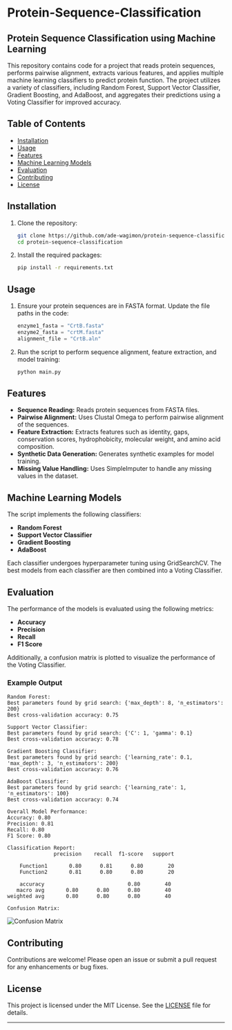 # Protein-Sequence-Classification

## Protein Sequence Classification using Machine Learning

This repository contains code for a project that reads protein sequences, performs pairwise alignment, extracts various features, and applies multiple machine learning classifiers to predict protein function. The project utilizes a variety of classifiers, including Random Forest, Support Vector Classifier, Gradient Boosting, and AdaBoost, and aggregates their predictions using a Voting Classifier for improved accuracy.

## Table of Contents
- [Installation](#installation)
- [Usage](#usage)
- [Features](#features)
- [Machine Learning Models](#machine-learning-models)
- [Evaluation](#evaluation)
- [Contributing](#contributing)
- [License](#license)

## Installation

1. Clone the repository:
    ```bash
    git clone https://github.com/ade-wagimon/protein-sequence-classification.git
    cd protein-sequence-classification
    ```

2. Install the required packages:
    ```bash
    pip install -r requirements.txt
    ```

## Usage

1. Ensure your protein sequences are in FASTA format. Update the file paths in the code:
    ```python
    enzyme1_fasta = "CrtB.fasta"
    enzyme2_fasta = "crtM.fasta"
    alignment_file = "CrtB.aln"
    ```

2. Run the script to perform sequence alignment, feature extraction, and model training:
    ```bash
    python main.py
    ```

## Features

- **Sequence Reading:** Reads protein sequences from FASTA files.
- **Pairwise Alignment:** Uses Clustal Omega to perform pairwise alignment of the sequences.
- **Feature Extraction:** Extracts features such as identity, gaps, conservation scores, hydrophobicity, molecular weight, and amino acid composition.
- **Synthetic Data Generation:** Generates synthetic examples for model training.
- **Missing Value Handling:** Uses SimpleImputer to handle any missing values in the dataset.

## Machine Learning Models

The script implements the following classifiers:
- **Random Forest**
- **Support Vector Classifier**
- **Gradient Boosting**
- **AdaBoost**

Each classifier undergoes hyperparameter tuning using GridSearchCV. The best models from each classifier are then combined into a Voting Classifier.

## Evaluation

The performance of the models is evaluated using the following metrics:
- **Accuracy**
- **Precision**
- **Recall**
- **F1 Score**

Additionally, a confusion matrix is plotted to visualize the performance of the Voting Classifier.

### Example Output

```
Random Forest:
Best parameters found by grid search: {'max_depth': 8, 'n_estimators': 200}
Best cross-validation accuracy: 0.75

Support Vector Classifier:
Best parameters found by grid search: {'C': 1, 'gamma': 0.1}
Best cross-validation accuracy: 0.78

Gradient Boosting Classifier:
Best parameters found by grid search: {'learning_rate': 0.1, 'max_depth': 3, 'n_estimators': 200}
Best cross-validation accuracy: 0.76

AdaBoost Classifier:
Best parameters found by grid search: {'learning_rate': 1, 'n_estimators': 100}
Best cross-validation accuracy: 0.74

Overall Model Performance:
Accuracy: 0.80
Precision: 0.81
Recall: 0.80
F1 Score: 0.80

Classification Report:
               precision    recall  f1-score   support

    Function1       0.80      0.81      0.80        20
    Function2       0.81      0.80      0.80        20

    accuracy                           0.80        40
   macro avg       0.80      0.80      0.80        40
weighted avg       0.80      0.80      0.80        40

Confusion Matrix:
```
![Confusion Matrix](confusion_matrix.png)

## Contributing

Contributions are welcome! Please open an issue or submit a pull request for any enhancements or bug fixes.

## License

This project is licensed under the MIT License. See the [LICENSE](LICENSE) file for details.

---
